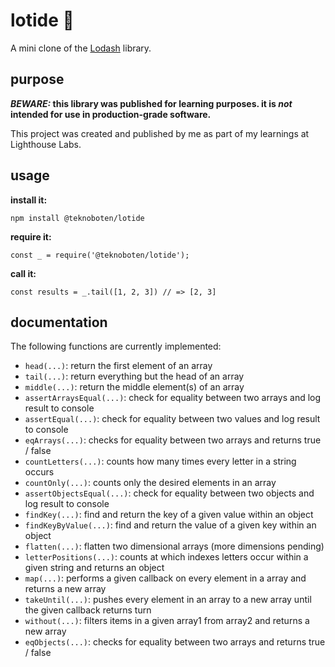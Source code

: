 # lotide 🌊

A mini clone of the [Lodash](https://lodash.com) library.

## purpose

**_BEWARE:_ this library was published for learning purposes. it is _not_ intended for use in production-grade software.**

This project was created and published by me as part of my learnings at Lighthouse Labs. 

## usage

**install it:**

`npm install @teknoboten/lotide`

**require it:**

`const _ = require('@teknoboten/lotide');`

**call it:**

`const results = _.tail([1, 2, 3]) // => [2, 3]`

## documentation

The following functions are currently implemented:

* `head(...)`: return the first element of an array
* `tail(...)`: return everything but the head of an array
* `middle(...)`: return the middle element(s) of an array
* `assertArraysEqual(...)`: check for equality between two arrays and log result to console
* `assertEqual(...)`: check for equality between two values and log result to console
* `eqArrays(...)`: checks for equality between two arrays and returns true / false
* `countLetters(...)`: counts how many times every letter in a string occurs
* `countOnly(...)`: counts only the desired elements in an array
* `assertObjectsEqual(...)`: check for equality between two objects and log result to console
* `findKey(...)`: find and return the key of a given value within an object
* `findKeyByValue(...)`: find and return the value of a given key within an object
* `flatten(...)`: flatten two dimensional arrays (more dimensions pending)
* `letterPositions(...)`: counts at which indexes letters occur within a given string and returns an object
* `map(...)`: performs a given callback on every element in a array and returns a new array
* `takeUntil(...)`: pushes every element in an array to a new array until the given callback returns turn
* `without(...)`: filters items in a given array1 from array2 and returns a new array
* `eqObjects(...)`: checks for equality between two arrays and returns true / false

